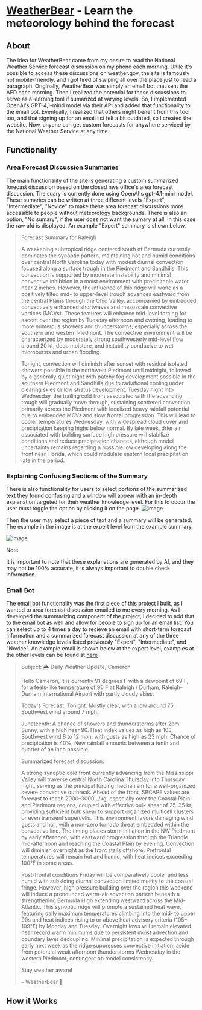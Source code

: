 # [WeatherBear](https://weatherbear.org) - Learn the meteorology behind the forecast

## About

The idea for WeatherBear came from my desire to read the National Weather Service forecast discussion on my phone each morning. Uhile it's possible to access these discussions on weather.gov, the site is famously not mobile-friendly,
and I got tired of swiping all over the place just to read a paragraph. Originally, WeatherBear was simply an emall bot that sent the AFD each morning. Then I realized the potential for these discussions to serve as a learning tool if sumarized at varying levels. 
So, I implemented OpenAI's GPT-4,1-mind model via their API and added that functionality to the emall bot. Eventually, I realized that others might benefit from this tool too, and that signing up for an email list felt a bit outdated, so I created the website. 
Now, anyone can get custom forecasts for anywhere serviced by the National Weather Service at any time.

## Functionality
### Area Forecast Discussion Summaries
The main functionality of the site is generating a custom summarized forecast discussion based on the closed nws office's area forecast discussion. The suary is currently done using OpenAI's gpt-4.1-mini model. These sumaries can be written at three different levels
"Expert", "Intermediate", "Novice" to make these area forecast discussions more accessible to people without meteorology backgrounds. There is also an option, "No sumary", if the user does not want the sumary at all. In this case the raw afd is displayed. An example
"Expert" summary is shown below.

> Forecast Summary for Raleigh
> 
> A weakening subtropical ridge centered south of Bermuda currently dominates the synoptic pattern, maintaining hot and humid conditions over central North Carolina today with modest diurnal convection focused along a surface trough in the Piedmont and Sandhills.
> This convection is supported by moderate instability and minimal convective inhibition in a moist environment with precipitable water near 2 inches. However, the influence of this ridge will wane as a positively tilted mid- to upper-level trough advances eastward from
> the central Plains through the Ohio Valley, accompanied by embedded convectively enhanced shortwaves and mesoscale convective vortices (MCVs). These features will enhance mid-level forcing for ascent over the region by Tuesday afternoon and evening, leading to more
> numerous showers and thunderstorms, especially across the southern and western Piedmont. The convective environment will be characterized by moderately strong southwesterly mid-level flow around 20 kt, deep moisture, and instability conducive to wet microbursts and
> urban flooding.
>
> Tonight, convection will diminish after sunset with residual isolated showers possible in the northwest Piedmont until midnight, followed by a generally quiet night with patchy fog development possible in the southern Piedmont and Sandhills due to radiational cooling
> under clearing skies or low stratus development. Tuesday night into Wednesday, the trailing cold front associated with the advancing trough will gradually move through, sustaining scattered convection primarily across the Piedmont with localized heavy rainfall potential
> due to embedded MCVs and slow frontal progression. This will lead to cooler temperatures Wednesday, with widespread cloud cover and precipitation keeping highs below normal. By late week, drier air associated with building surface high pressure will stabilize conditions
> and reduce precipitation chances, although model uncertainty remains regarding a possible low developing along the front near Florida, which could modulate eastern local precipitation late in the period.

### Explaining Confusing Sections of the Summary
There is also functionality for users to select portions of the summarized text they found confusing and a window will appear with an in-depth explanation targeted for their weather knowledge level. 
For this to occur the user must toggle the option by clicking it on the page.
![image](https://github.com/user-attachments/assets/41bb81e1-a852-41f2-bdee-3c8181fc1a82)

Then the user may select a piece of text and a summary will be generated. The example in the image is at the expert level from the example summary.

![image](https://github.com/user-attachments/assets/dd3b4c12-61cb-4622-910b-7dce637662ec)
> [!NOTE]
> It is important to note that these explanations are generated by AI, and they may not be 100% accurate, it is always important to double check information.
### Email Bot
The email bot functionality was the first piece of this project I built, as I wanted to area forecast discussion emailed to me every morning. As I developed the summarizing component of the project, I decided to add that to the email bot as well and allow for people to
sign up for an email list. You can select up to 4 times a day to recieve an email with short-term forecast information and a summarized forecast discussion at any of the three weather knowledge levels listed previously "Expert", "Intermediate", and "Novice". An example 
email is shown below at the expert level, examples at the other levels can be found at [here](https://weatherbear.org/emailbot)

> Subject: 🌦️ Daily Weather Update, Cameron
> 
> Hello Cameron, it is currently 91 degrees F with a dewpoint of 69 F, for a feels-like temperature of 96 F at Raleigh / Durham, Raleigh-Durham International Airport with partly cloudy skies.
> 
> Today's Forecast:
> Tonight: Mostly clear, with a low around 75. Southwest wind around 7 mph.
> 
> Juneteenth: A chance of showers and thunderstorms after 2pm. Sunny, with a high near 96. Heat index values as high as 103. Southwest wind 8 to 12 mph, with gusts as high as 23 mph. Chance of precipitation is 40%. New rainfall amounts between a tenth and quarter of an
> inch possible.
> 
> Summarized forecast discussion:
>
> A strong synoptic cold front currently advancing from the Mississippi Valley will traverse central North Carolina Thursday into Thursday night, serving as the principal forcing mechanism for a well-organized severe convective outbreak. Ahead of the front, SBCAPE values
> are forecast to reach 2000–3000 J/kg, especially over the Coastal Plain and Piedmont regions, coupled with effective bulk shear of 25–35 kt, providing sufficient bulk shear to support organized multicell clusters or even transient supercells. This environment favors
> damaging wind gusts and hail, with a non-zero tornado threat embedded within the convective line. The timing places storm initiation in the NW Piedmont by early afternoon, with eastward progression through the Triangle mid-afternoon and reaching the Coastal Plain by
> evening. Convection will diminish overnight as the front stalls offshore. Prefrontal temperatures will remain hot and humid, with heat indices exceeding 100°F in some areas.
> 
> Post-frontal conditions Friday will be comparatively cooler and less humid with subsiding diurnal convection limited mostly to the coastal fringe. However, high pressure building over the region this weekend will induce a pronounced warm-air advection pattern beneath a
> strengthening Bermuda High extending westward across the Mid-Atlantic. This synoptic ridge will promote a sustained heat wave, featuring daily maximum temperatures climbing into the mid- to upper 90s and heat indices rising to or above heat advisory criteria (105–109°F) 
> by Monday and Tuesday. Overnight lows will remain elevated near record warm minimums due to persistent moist advection and boundary layer decoupling. Minimal precipitation is expected through early next week as the ridge suppresses convective initiation, aside from
> potential weak afternoon thunderstorms Wednesday in the western Piedmont, contingent on model consistency.
> 
> Stay weather aware!
> 
> &ndash; WeatherBear 🐻

## How it Works
